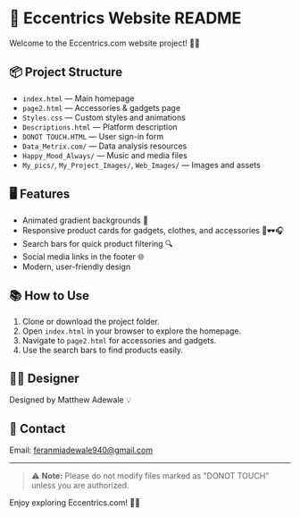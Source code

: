 # 📝 Eccentrics Website README

Welcome to the Eccentrics.com website project! 🚀✨

## 📦 Project Structure

- `index.html` — Main homepage
- `page2.html` — Accessories & gadgets page
- `Styles.css` — Custom styles and animations
- `Descriptions.html` — Platform description
- `DONOT TOUCH.HTML` — User sign-in form
- `Data_Metrix.com/` — Data analysis resources
- `Happy_Mood_Always/` — Music and media files
- `My_pics/`, `My_Project_Images/`, `Web_Images/` — Images and assets

## 🖥️ Features

- Animated gradient backgrounds 🌈
- Responsive product cards for gadgets, clothes, and accessories 👕🕶️🎧
- Search bars for quick product filtering 🔍
- Social media links in the footer 🌐
- Modern, user-friendly design

## 📚 How to Use

1. Clone or download the project folder.
2. Open `index.html` in your browser to explore the homepage.
3. Navigate to `page2.html` for accessories and gadgets.
4. Use the search bars to find products easily.

## 👨‍💻 Designer

Designed by Matthew Adewale 💡

## 📧 Contact

Email: [feranmiadewale940@gmail.com](mailto:feranmiadewale940@gmail.com)

---

> ⚠️ **Note:** Please do not modify files marked as "DONOT TOUCH" unless you are authorized.

Enjoy exploring Eccentrics.com! 🛒🎉
